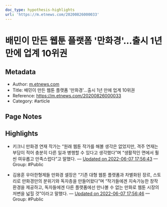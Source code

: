 ```yaml
---
doc_type: hypothesis-highlights
url: 'https://m.etnews.com/20200826000033'
---
```


# 배민이 만든 웹툰 플랫폼 '만화경'…출시 1년 만에 업계 10위권

## Metadata
- Author: [m.etnews.com]()
- Title: 배민이 만든 웹툰 플랫폼 '만화경'…출시 1년 만에 업계 10위권
- Reference: https://m.etnews.com/20200826000033
- Category: #article

## Page Notes
## Highlights
- 키크니 만화경 연재 작가는 “원래 웹툰 작가를 해볼 생각은 없었지만, 격주 연재는 부담이 적어 충분히 다른 일과 병행할 수 있다고 생각했다”며 “생활적인 면에서 훨씬 여유롭고 만족스럽다”고 말했다. — [Updated on 2022-06-07 17:56:43](https://hyp.is/wOnrvuY_EeyLML-Nljnszg/m.etnews.com/20200826000033) — Group: #Public

- 김용훈 우아한형제들 만화경 셀장은 “기존 대형 웹툰 플랫폼과 차별화된 장르, 스토리로 만화경만의 분위기와 독자층을 만들어왔다”며 “작가들에겐 지속가능한 창작 환경을 제공하고, 독자들에겐 다른 플랫폼에선 만나볼 수 없는 만화로 웹툰 시장의 저변을 넓힐 것”이라고 말했다. — [Updated on 2022-06-07 17:56:46](https://hyp.is/wqdjtOY_EeyYbhf6mLkycA/m.etnews.com/20200826000033) — Group: #Public



